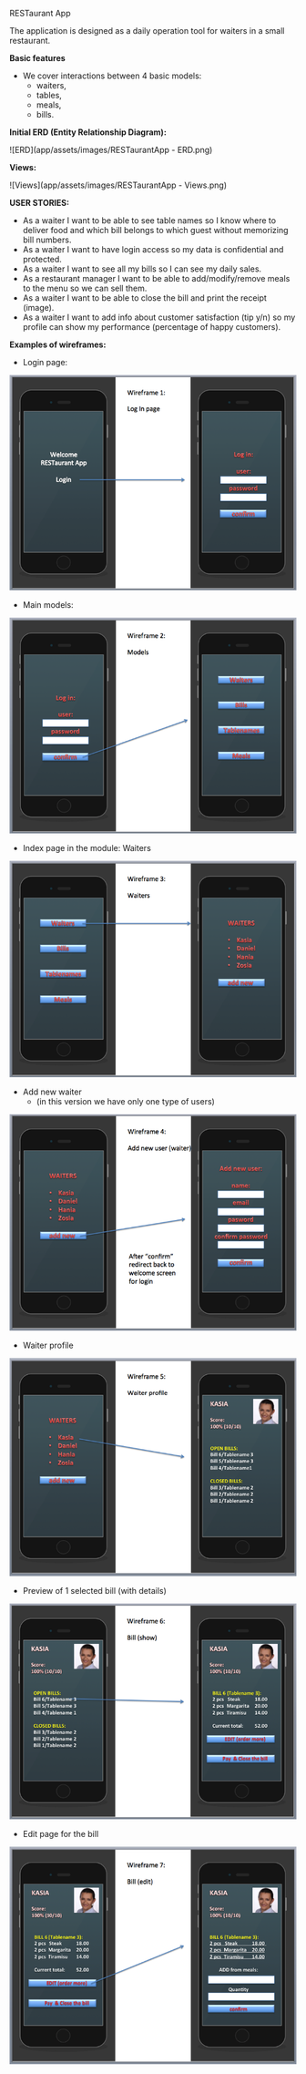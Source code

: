 RESTaurant App

The application is designed as a daily operation tool for waiters in a small restaurant.

**Basic features**

- We cover interactions between 4 basic models:
  - waiters,
  - tables,
  - meals,
  - bills.

**Initial ERD (Entity Relationship Diagram):**

  ![ERD](app/assets/images/RESTaurantApp - ERD.png)

  **Views:**

  ![Views](app/assets/images/RESTaurantApp - Views.png)

**USER STORIES:**
- As a waiter I want to be able to see table names so I know where to deliver food and which bill belongs to which guest without memorizing bill numbers.
- As a waiter I want to have login access so my data is confidential and protected.
- As a waiter I want to see all my bills so I can see my daily sales.
- As a restaurant manager I want to be able to add/modify/remove meals to the menu so we can sell them.
- As a waiter I want to be able to close the bill and print the receipt (image).
- As a waiter I want to add info about customer satisfaction (tip y/n) so my profile can show my performance (percentage of happy customers).

**Examples of wireframes:**

- Login page:

![Wireframe 1](app/assets/images/Wireframe-1-welcome.png)

- Main models:

![Wireframe 2](app/assets/images/Wireframe-2-models.png)

- Index page in the module: Waiters

![Wireframe 3](app/assets/images/Wireframe-3-waiters.png)

- Add new waiter
  - (in this version we have only one type of users)

![Wireframe 4](app/assets/images/Wireframe-4-waiters-add_new.png)

- Waiter profile

![Wireframe 5](app/assets/images/Wireframe-5-waiter-profile.png)

- Preview of 1 selected bill (with details)

![Wireframe 6](app/assets/images/Wireframe-6-selected_bill.png)

- Edit page for the bill

![Wireframe 7](app/assets/images/Wireframe-7-edit_bill.png)

